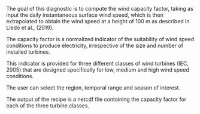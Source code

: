 The goal of this diagnostic is to compute the wind capacity factor, taking as input the daily instantaneous surface wind speed, which is then extrapolated to obtain the wind speed at a height of 100 m as described in Lledó et al., (2019).

The capacity factor is a normalized indicator of the suitability of wind speed conditions to produce electricity, irrespective of the size and number of installed turbines. 

This indicator is provided for three different classes of wind turbines (IEC, 2005) that are designed specifically for low, medium and high wind speed conditions. 

The user can select the region, temporal range and season of interest. 

The output of the recipe is a netcdf file containing the capacity factor for each of the three turbine classes.

